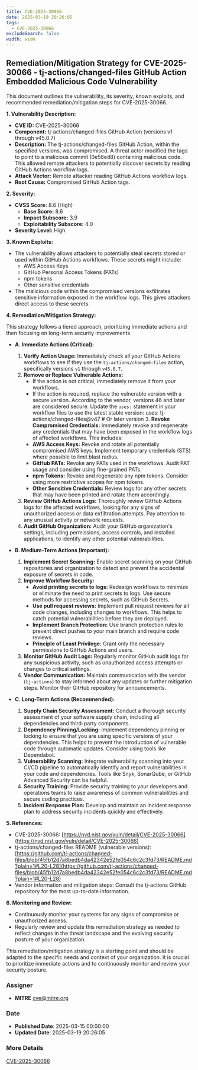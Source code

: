 ```yaml
---
title: CVE-2025-30066
date: 2025-03-19 20:26:05
tags:
  - CVE-2025-30066
excludeSearch: false
width: wide
---
```


## Remediation/Mitigation Strategy for CVE-2025-30066 - tj-actions/changed-files GitHub Action Embedded Malicious Code Vulnerability

This document outlines the vulnerability, its severity, known exploits, and recommended remediation/mitigation steps for CVE-2025-30066.

**1. Vulnerability Description:**

*   **CVE ID:** CVE-2025-30066
*   **Component:** tj-actions/changed-files GitHub Action (versions v1 through v45.0.7)
*   **Description:** The tj-actions/changed-files GitHub Action, within the specified versions, was compromised. A threat actor modified the tags to point to a malicious commit (0e58ed8) containing malicious code. This allowed remote attackers to potentially discover secrets by reading GitHub Actions workflow logs.
*   **Attack Vector:**  Remote attacker reading GitHub Actions workflow logs.
*   **Root Cause:**  Compromised GitHub Action tags.

**2. Severity:**

*   **CVSS Score:** 8.6 (High)
    *   **Base Score:** 8.6
    *   **Impact Subscore:** 3.9
    *   **Exploitability Subscore:** 4.0
*   **Severity Level:** High

**3. Known Exploits:**

*   The vulnerability allows attackers to potentially steal secrets stored or used within GitHub Actions workflows.  These secrets might include:
    *   AWS Access Keys
    *   GitHub Personal Access Tokens (PATs)
    *   npm tokens
    *   Other sensitive credentials
*   The malicious code within the compromised versions exfiltrates sensitive information exposed in the workflow logs.  This gives attackers direct access to these secrets.

**4. Remediation/Mitigation Strategy:**

This strategy follows a tiered approach, prioritizing immediate actions and then focusing on long-term security improvements.

*   **A. Immediate Actions (Critical):**

    1.  **Verify Action Usage:** Immediately check all your GitHub Actions workflows to see if they use the `tj-actions/changed-files` action, specifically versions `v1` through `v45.0.7`.
    2.  **Remove or Replace Vulnerable Actions:**
        *   If the action is not critical, immediately remove it from your workflows.
        *   If the action is required, replace the vulnerable version with a secure version. According to the vendor, versions 46 and later are considered secure. Update the `uses:` statement in your workflow files to use the latest stable version:
                        uses: tj-actions/changed-files@v47  # Or later version
                3.  **Revoke Compromised Credentials:**  Immediately revoke and regenerate any credentials that may have been exposed in the workflow logs of affected workflows.  This includes:
        *   **AWS Access Keys:**  Revoke and rotate all potentially compromised AWS keys.  Implement temporary credentials (STS) where possible to limit blast radius.
        *   **GitHub PATs:** Revoke any PATs used in the workflows. Audit PAT usage and consider using fine-grained PATs.
        *   **npm Tokens:**  Revoke and regenerate any npm tokens. Consider using more restrictive scopes for npm tokens.
        *   **Other Sensitive Credentials:** Review logs for any other secrets that may have been printed and rotate them accordingly.
    4.  **Review GitHub Actions Logs:** Thoroughly review GitHub Actions logs for the affected workflows, looking for any signs of unauthorized access or data exfiltration attempts.  Pay attention to any unusual activity or network requests.
    5.  **Audit GitHub Organization:** Audit your GitHub organization's settings, including permissions, access controls, and installed applications, to identify any other potential vulnerabilities.

*   **B. Medium-Term Actions (Important):**

    1.  **Implement Secret Scanning:** Enable secret scanning on your GitHub repositories and organization to detect and prevent the accidental exposure of secrets in code.
    2.  **Improve Workflow Security:**
        *   **Avoid printing secrets to logs:** Redesign workflows to minimize or eliminate the need to print secrets to logs. Use secure methods for accessing secrets, such as GitHub Secrets.
        *   **Use pull request reviews:**  Implement pull request reviews for all code changes, including changes to workflows. This helps to catch potential vulnerabilities before they are deployed.
        *   **Implement Branch Protection:** Use branch protection rules to prevent direct pushes to your main branch and require code reviews.
        *   **Principle of Least Privilege:** Grant only the necessary permissions to GitHub Actions and users.
    3.  **Monitor GitHub Audit Logs:** Regularly monitor GitHub audit logs for any suspicious activity, such as unauthorized access attempts or changes to critical settings.
    4.  **Vendor Communication:** Maintain communication with the vendor (`tj-actions`) to stay informed about any updates or further mitigation steps.  Monitor their GitHub repository for announcements.

*   **C. Long-Term Actions (Recommended):**

    1.  **Supply Chain Security Assessment:** Conduct a thorough security assessment of your software supply chain, including all dependencies and third-party components.
    2.  **Dependency Pinning/Locking:** Implement dependency pinning or locking to ensure that you are using specific versions of your dependencies. This helps to prevent the introduction of vulnerable code through automatic updates. Consider using tools like Dependabot.
    3.  **Vulnerability Scanning:** Integrate vulnerability scanning into your CI/CD pipeline to automatically identify and report vulnerabilities in your code and dependencies.  Tools like Snyk, SonarQube, or GitHub Advanced Security can be helpful.
    4.  **Security Training:** Provide security training to your developers and operations teams to raise awareness of common vulnerabilities and secure coding practices.
    5.  **Incident Response Plan:** Develop and maintain an incident response plan to address security incidents quickly and effectively.

**5. References:**

*   CVE-2025-30066: [https://nvd.nist.gov/vuln/detail/CVE-2025-30066](https://nvd.nist.gov/vuln/detail/CVE-2025-30066)
*   tj-actions/changed-files README (vulnerable versions): [https://github.com/tj-actions/changed-files/blob/45fb12d7a8bedb4da42342e52fe054c6c2c3fd73/README.md?plain=1#L20-L28](https://github.com/tj-actions/changed-files/blob/45fb12d7a8bedb4da42342e52fe054c6c2c3fd73/README.md?plain=1#L20-L28)
*   Vendor information and mitigation steps: Consult the tj-actions GitHub repository for the most up-to-date information.

**6. Monitoring and Review:**

*   Continuously monitor your systems for any signs of compromise or unauthorized access.
*   Regularly review and update this remediation strategy as needed to reflect changes in the threat landscape and the evolving security posture of your organization.

This remediation/mitigation strategy is a starting point and should be adapted to the specific needs and context of your organization. It is crucial to prioritize immediate actions and to continuously monitor and review your security posture.

### Assigner
- **MITRE** <cve@mitre.org>

### Date
- **Published Date**: 2025-03-15 00:00:00
- **Updated Date**: 2025-03-19 20:26:05

### More Details
[CVE-2025-30066](https://www.cvedetails.com/cve/CVE-2025-30066)